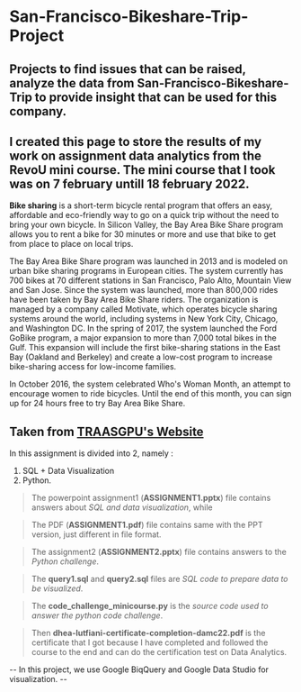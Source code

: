 # San-Francisco-Bikeshare-Trip-Project
Projects to find issues that can be raised, analyze the data from San-Francisco-Bikeshare-Trip to provide insight that can be used for this company.
-----------------------------------------------------------------------------
I created this page to store the results of my work on assignment data analytics from the RevoU mini course. The mini course that I took was on 7 february untill 18 february 2022.
-----------------------------------------------------------------------------
**Bike sharing** is a short-term bicycle rental program that offers an easy, affordable and eco-friendly way to go on a quick trip without the need to bring your own bicycle. In Silicon Valley, the Bay Area Bike Share program allows you to rent a bike for 30 minutes or more and use that bike to get from place to place on local trips.

The Bay Area Bike Share program was launched in 2013 and is modeled on urban bike sharing programs in European cities. The system currently has 700 bikes at 70 different stations in San Francisco, Palo Alto, Mountain View and San Jose. Since the system was launched, more than 800,000 rides have been taken by Bay Area Bike Share riders. The organization is managed by a company called Motivate, which operates bicycle sharing systems around the world, including systems in New York City, Chicago, and Washington DC. In the spring of 2017, the system launched the Ford GoBike program, a major expansion to more than 7,000 total bikes in the Gulf. This expansion will include the first bike-sharing stations in the East Bay (Oakland and Berkeley) and create a low-cost program to increase bike-sharing access for low-income families.

In October 2016, the system celebrated Who's Woman Month, an attempt to encourage women to ride bicycles. Until the end of this month, you can sign up for 24 hours free to try Bay Area Bike Share.

Taken from [TRAASGPU's Website](https://id.traasgpu.com/cara-menggunakan-bay-area-bike-share/)
-----------------------------------------------------------------------------
In this assignment is divided into 2, namely :
1.  SQL + Data Visualization
2.  Python.

> The powerpoint assignment1 (**ASSIGNMENT1.pptx**) file contains answers about *SQL and data visualization*, while

> The PDF (**ASSIGNMENT1.pdf**) file contains same with the PPT version, just different in file format.

> The assignment2 (**ASSIGNMENT2.pptx**) file contains answers to the *Python challenge*.

> The **query1.sql** and **query2.sql** files are *SQL code to prepare data to be visualized*.

> The **code_challenge_minicourse.py** is the *source code used to answer the python code challenge*.

> Then **dhea-lutfiani-certificate-completion-damc22.pdf** is the certificate that I got because I have completed and followed the course to the end and can do the certification test on Data Analytics.

-- In this project, we use Google BiqQuery and Google Data Studio for visualization. --
